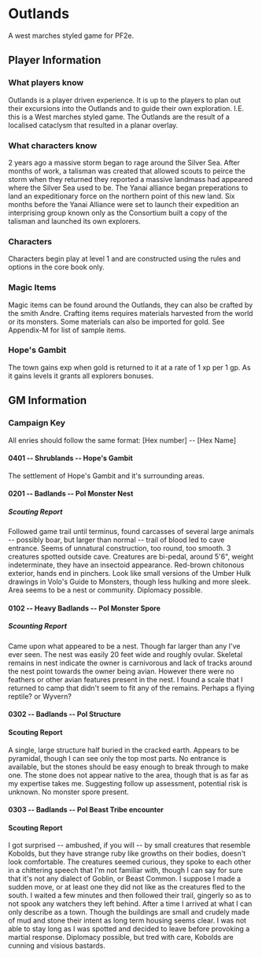 # Outlands

A west marches styled game for PF2e.

## Player Information

### What players know

Outlands is a player driven experience. It is up to the players to plan out their excursions into the Outlands and to guide their own exploration. I.E. this is a West marches styled game. 
The Outlands are the result of a localised cataclysm that resulted in a planar overlay.

### What characters know

2 years ago a massive storm began to rage around the Silver Sea. After months of work, a talisman was created that allowed scouts to peirce the storm when they returned they reported a massive landmass had appeared where the Silver Sea used to be. The Yanai alliance began preperations to land an expeditionary force on the northern point of this new land. Six months before the Yanai Alliance were set to launch their expedition an interprising group known only as the Consortium built a copy of the talisman and launched its own explorers.

### Characters

Characters begin play at level 1 and are constructed using the rules and options in the core book only.

### Magic Items

Magic items can be found around the Outlands, they can also be crafted by the smith Andre. Crafting items requires materials harvested from the world or its monsters. Some materials can also be imported for gold. See Appendix-M for list of sample items.

### Hope's Gambit

The town gains exp when gold is returned to it at a rate of 1 xp per 1 gp. As it gains levels it grants all explorers bonuses.

## GM Information

### Campaign Key

All enries should follow the same format:
[Hex number] -- [Hex Name]

#### 0401 -- Shrublands -- Hope's Gambit

The settlement of Hope's Gambit and it's surrounding areas. 

#### 0201 -- Badlands -- PoI Monster Nest

##### Scouting Report

Followed game trail until terminus, found carcasses of several large animals -- possibly boar, but larger than normal -- trail of blood led to cave entrance. Seems of unnatural construction, too round, too smooth. 3 creatures spotted outside cave. Creatures are bi-pedal, around 5'6", weight indeterminate, they have an insectoid appearance. Red-brown chitonous exterior, hands end in pinchers. Look like small versions of the Umber Hulk drawings in Volo's Guide to Monsters, though less hulking and more sleek. Area seems to be a nest or community. Diplomacy possible.

#### 0102 -- Heavy Badlands -- PoI Monster Spore

##### Scounting Report

Came upon what appeared to be a nest. Though far larger than any I've ever seen. The nest was easily 20 feet wide and roughly ovular. Skeletal remains in nest indicate the owner is carnivorous and lack of tracks around the nest point towards the owner being avian. However there were no feathers or other avian features present in the nest. I found a scale that I returned to camp that didn't seem to fit any of the remains. Perhaps a flying reptile? or Wyvern?

#### 0302 -- Badlands -- PoI Structure

#### Scouting Report

A single, large structure half buried in the cracked earth. Appears to be pyramidal, though I can see only the top most parts. No entrance is available, but the stones should be easy enough to break through to make one. The stone does not appear native to the area, though that is as far as my expertise takes me. Suggesting follow up assessment, potential risk is unknown. No monster spore present.

#### 0303 -- Badlands -- PoI Beast Tribe encounter

#### Scouting Report

I got surprised -- ambushed, if you will -- by small creatures that resemble Kobolds, but they have strange ruby like growths on their bodies, doesn't look comfortable. The creatures seemed curious, they spoke to each other in a chittering speech that I'm not familiar with, though I can say for sure that it's not any dialect of Goblin, or Beast Common. I suppose I made a sudden move, or at least one they did not like as the creatures fled to the south. I waited a few minutes and then followed their trail, gingerly so as to not spook any watchers they left behind. After a time I arrived at what I can only describe as a town. Though the buildings are small and crudely made of mud and stone their intent as long term housing seems clear. I was not able to stay long as I was spotted and decided to leave before provoking a martial response. Diplomacy possible, but tred with care, Kobolds are cunning and visious bastards.
